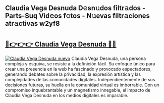 ## Claudia Vega Desnuda D𝚎sn𝚞dos filtr𝚊dos - Parts-Suq Vid𝚎os f𝚘tos - N𝚞evas filtr𝚊ciones atr𝚊ctivas w2yf8

# <h2><a href="http://mb47v0n.tromn.icu/?c=Claudia+Vega+Desnuda">🔗👉👉👉 Claudia Vega Desnuda 🔗🔗</a></h2>

[![Claudia Vega Desnuda nuevo](https://i.imgur.com/pEAQMta.gif)](http://mb47v0n.tromn.icu/?c=Claudia+Vega+Desnuda)
Claudia Vega Desnuda, una persona compleja y esquiva, se resiste a la definición fácil. Su enfoque único para crear una presencia en la web ha fascinado y provocado espectadores, generando debates sobre la privacidad, la expresión artística y las complejidades de las comunidades digitales. Independientemente de sus decisiones futuras, su huella en la comunidad virtual es imborrable. Con un compromiso inquebrantable y un magnetismo innegable, el impacto de Claudia Vega Desnuda en los medios digitales es imparable.
